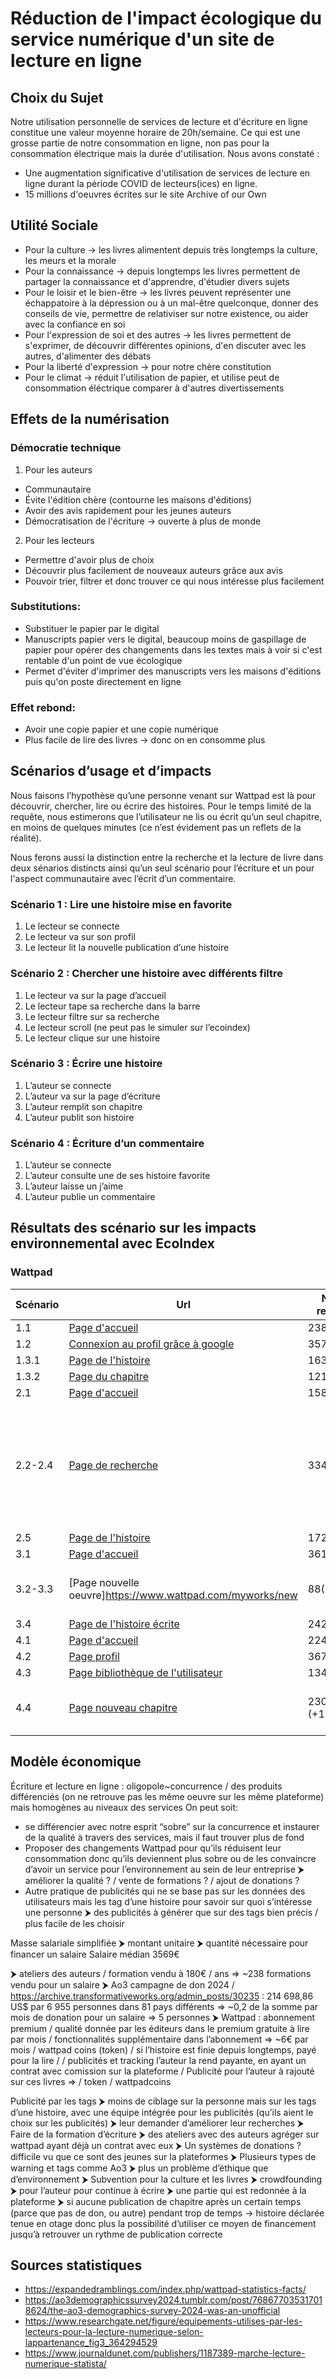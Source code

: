 # Réduction de l'impact écologique du service numérique d'un site de lecture en ligne

## Choix du Sujet
Notre utilisation personnelle de services de lecture et d'écriture en ligne constitue une valeur moyenne horaire de 20h/semaine. Ce qui est une grosse partie de notre consommation en ligne, non pas pour la consommation électrique mais la durée d'utilisation. Nous avons constaté :
- Une augmentation significative d'utilisation de services de lecture en ligne durant la période COVID de lecteurs(ices) en ligne.
- 15 millions d'oeuvres écrites sur le site Archive of our Own


## Utilité Sociale
- Pour la culture -> les livres alimentent depuis très longtemps la culture, les meurs et la morale
- Pour la connaissance -> depuis longtemps les livres permettent de partager la connaissance et d'apprendre, d'étudier divers sujets
- Pour le loisir et le bien-être -> les livres peuvent représenter une échappatoire à la dépression ou à un mal-être quelconque, donner des conseils de vie, permettre de relativiser sur notre existence, ou aider avec la confiance en soi
- Pour l'expression de soi et des autres -> les livres permettent de s'exprimer, de découvrir différentes opinions, d'en discuter avec les autres, d'alimenter des débats
- Pour la liberté d'expression -> pour notre chère constitution
- Pour le climat -> réduit l'utilisation de papier, et utilise peut de consommation éléctrique comparer à d'autres divertissements

## Effets de la numérisation
### Démocratie technique
1. Pour les auteurs
- Communautaire
- Évite l'édition chère (contourne les maisons d'éditions)
- Avoir des avis rapidement pour les jeunes auteurs
- Démocratisation de l'écriture -> ouverte à plus de monde
2. Pour les lecteurs
- Permettre d'avoir plus de choix
- Découvrir plus facilement de nouveaux auteurs grâce aux avis
- Pouvoir trier, filtrer et donc trouver ce qui nous intéresse plus facilement

### Substitutions:
- Substituer le papier par le digital
- Manuscripts papier vers le digital, beaucoup moins de gaspillage de papier pour opérer des changements dans les textes mais à voir si c'est rentable d'un point de vue écologique
- Permet d'éviter d'imprimer des manuscripts vers les maisons d'éditions puis qu'on poste directement en ligne

### Effet rebond:
- Avoir une copie papier et une copie numérique
- Plus facile de lire des livres -> donc on en consomme plus

## Scénarios d’usage et d’impacts

Nous faisons l’hypothèse qu’une personne venant sur Wattpad est là pour découvrir, chercher, lire ou écrire des histoires. Pour le temps limité de la requête, nous estimerons que l’utilisateur ne lis ou écrit qu’un seul chapitre, en moins de quelques minutes (ce n’est évidement pas un reflets de la réalité).

Nous ferons aussi la distinction entre la recherche et la lecture de livre dans deux sénarios distincts ainsi qu’un seul scénario pour l’écriture et un pour l'aspect communautaire avec l’écrit d’un commentaire.

### Scénario 1 : Lire une histoire mise en favorite
1. Le lecteur se connecte
2. Le lecteur va sur son profil
3. Le lecteur lit la nouvelle publication d’une histoire
### Scénario 2 : Chercher une histoire avec différents filtre
1. Le lecteur va sur la page d’accueil
2. Le lecteur tape sa recherche dans la barre
3. Le lecteur filtre sur sa recherche
4. Le lecteur scroll (ne peut pas le simuler sur l’ecoindex)
5. Le lecteur clique sur une histoire
### Scénario 3 : Écrire une histoire
1. L’auteur se connecte
2. L’auteur va sur la page d’écriture
3. L’auteur remplit son chapitre
4. L’auteur publit son histoire
### Scénario 4 : Écriture d’un commentaire
1. L’auteur se connecte
2. L’auteur consulte une de ses histoire favorite
3. L’auteur laisse un j’aime
4. L’auteur publie un commentaire

## Résultats des scénario sur les impacts environnemental avec EcoIndex

### Wattpad
| **Scénario** | **Url**                                                                                                                                                                                                                                                                                                                                                                                                                                     | **Nombre requÃªtes** | **Taille(kb)**   | **Taille du dom** | **GES**      | **Eau**       | **ecoIndex**           | **Note** | **Legende**                                                                                              |
|--------------|---------------------------------------------------------------------------------------------------------------------------------------------------------------------------------------------------------------------------------------------------------------------------------------------------------------------------------------------------------------------------------------------------------------------------------------------|----------------------|------------------|-------------------|--------------|---------------|------------------------|----------|----------------------------------------------------------------------------------------------------------|
| 1.1          | [Page d'accueil](https://www.wattpad.com/)                                                                                                                                                                                                                                                                                                                                                                                                  | 238                  | 7891             | 894               | 2.60         | 3.91          | 19.79                  | F        |                                                                                                          |
| 1.2          | [Connexion au profil grâce à google](https://www.wattpad.com/oauth-auth?nextUrl=%252Fhome&data=%7B%22token%22%3A%22ya29.a0AQQ_BDTMbgPDUg98NBK5AWKN9SL3gKfcf2EdMpt-L-e9kkh9ij38-b4rE3CBb3IvgUPO9lsWnimboP4QD6oj-K6h7NXgXgqqy1Fk8UNRvvBIMpuRKgN8uAb-H0FIePTtT7HDfD0-xC9xhxD79nOvaY8y56mtw9AdsvYMakMZhucNpJK7boDgI7jjjO8rndDhu0GSaNQaCgYKAQISARESFQHGX2MinO1vlYpkCJxj3ZgzF_0rAg0206%22%2C%22type%22%3A%22google%22%2C%22redirect%22%3Atrue%7D) | 357                  | 12490            | 1486              | 2.80         | 4.21          | 9.75                   | G        |                                                                                                          |
| 1.3.1        | [Page de l'histoire](https://www.wattpad.com/story/38430250)                                                                                                                                                                                                                                                                                                                                                                                | 163                  | 6892             | 781               | 2.48         | 3.72          | 25.92                  | E        |                                                                                                          |
| 1.3.2        | [Page du chapitre](https://www.wattpad.com/124398683-the-secret-of-the-wolf-t3-chapitre-1)                                                                                                                                                                                                                                                                                                                                                  | 121                  | 9669             | 1263              | 2.60         | 3.90          | 20.02                  | F        |                                                                                                          |
| 2.1          | [Page d'accueil](https://www.wattpad.com/)                                                                                                                                                                                                                                                                                                                                                                                                  | 158                  | 6735             | 905               | 2.54         | 3.81          | 23.15                  | F        |                                                                                                          |
| 2.2-2.4      | [Page de recherche](https://www.wattpad.com/getmobile)                                                                                                                                                                                                                                                                                                                                                                                      | 334(~+100*)          | 6742(~+600*)     | 2293(~+1200*)     | 2.88         | 4.32(~+0,02*) | 6.07(~-0,50*)          | G        | *utilisation des filtres, étiquettes et ""charger plus"", dépend du niveau de profondeur de la recherche |
| 2.5          | [Page de l'histoire](https://www.wattpad.com/story/401764238)                                                                                                                                                                                                                                                                                                                                                                               | 172                  | 7135             | 647               | 2.41         | 3.62          | 29.47                  | E        |                                                                                                          |
| 3.1          | [Page d'accueil](https://www.wattpad.com/)                                                                                                                                                                                                                                                                                                                                                                                                  | 361                  | 8718             | 1530              | 2.81         | 4.22          | 9.44                   | G        |                                                                                                          |
| 3.2-3.3      | [Page nouvelle oeuvre]https://www.wattpad.com/myworks/new                                                                                                                                                                                                                                                                                                                                                                                   | 88(~+150*)           | 5772(~+100*)     | 632(~+20*)        | 2.20(~+0.2*) | 3.30(~+0.2*)  | 40.16(~-8)             | D à E    | *après avoir écrit et envoyé son chapitre                                                                |
| 3.4          | [Page de l'histoire écrite](https://www.wattpad.com/1579685581-machin-chapitre-1)                                                                                                                                                                                                                                                                                                                                                           | 242                  | 11022            | 985               | 2.65         | 3.97          | 17.64                  | F        |                                                                                                          |
| 4.1          | [Page d'accueil](https://www.wattpad.com/)                                                                                                                                                                                                                                                                                                                                                                                                  | 224                  | 7809             | 858               | 2.58         | 3.87          | 20.97                  | F        |                                                                                                          |
| 4.2          | [Page profil](https://www.wattpad.com/home)                                                                                                                                                                                                                                                                                                                                                                                                 | 367                  | 12898            | 1522              | 2.81         | 4.22          | 9.48                   | G        |                                                                                                          |
| 4.3          | [Page bibliothèque de l'utilisateur](https://www.wattpad.com/library)                                                                                                                                                                                                                                                                                                                                                                       | 134                  | 6594             | 209               | 2.00         | 3.00          | 50.04                  | D        |                                                                                                          |
| 4.4          | [Page nouveau chapitre](https://www.wattpad.com/1280831852-the-scarlet-memories-bonus-fran%C3%A7ais-souvenir-de)                                                                                                                                                                                                                                                                                                                            | 230(+4*)(+1**)       | 6442(+16*)(+1**) | 899(+21*)(-1**)   | 2.59(+0,02*) | 3.89(+0,02*)  | 20.30(-0,59*)(+0,01**) | F        | *ajout d'un commentaire; ** ajout d'un vote                                                              |



## Modèle économique
Écriture et lecture en ligne : oligopole~concurrence / des produits différenciés  (on ne retrouve pas les même oeuvre sur les même plateforme) mais homogènes au niveaux des services
On peut soit:
- se différencier avec notre esprit “sobre” sur la concurrence et instaurer de la qualité à travers des services, mais il faut trouver plus de fond
- Proposer des changements Wattpad pour qu’ils réduisent leur consommation donc qu’ils deviennent plus sobre ou de les convaincre d’avoir un service pour l’environnement au sein de leur entreprise ⮞ améliorer la qualité ? / vente de formations ? / ajout de donations ?
- Autre pratique de publicités qui ne se base pas sur les données des utilisateurs mais les tag d’une histoire pour savoir sur quoi s’intéresse une personne ⮞ des publicités à générer que sur des tags bien précis / plus facile de les choisir

Masse salariale simplifiée ⮞ montant unitaire ⮞ quantité nécessaire pour financer un salaire
Salaire médian 3569€

⮞ ateliers des auteurs / formation vendu à 180€ / ans ⇒  ~238 formations vendu pour un salaire
⮞ Ao3 campagne de don 2024 / https://archive.transformativeworks.org/admin_posts/30235 : 214 698,86 US$ par 6 955 personnes dans 81 pays différents ⇒ ~0,2 de la somme par mois de donation pour un salaire ⇒ 5 personnes
⮞ Wattpad : 
	abonnement premium / qualité donnée par les éditeurs dans le premium gratuite à lire par mois / fonctionnalités supplémentaire dans l’abonnement ⇒ ~6€ par mois 
	/ wattpad coins (token)  / si l’histoire est finie depuis longtemps, payé pour la lire / 
    / publicités et tracking l’auteur la rend payante, en ayant un contrat avec comission sur la plateforme
    / Publicité pour l’auteur à rajouté sur ces livres ⇒ 
    / token / wattpadcoins

Publicité par les tags ⮞ moins de ciblage sur la personne mais sur les tags d’une histoire, avec une équipe intégrée pour les publicités (qu’ils aient le choix sur les publicités)
⮞ leur demander d’améliorer leur recherches
⮞ Faire de la formation d’écriture ⮞ des ateliers avec des auteurs agréger sur wattpad ayant déjà un contrat avec eux
⮞ Un systèmes de donations ? difficile vu que ce sont des jeunes sur la plateformes
⮞ Plusieurs types de warning et tags comme Ao3 ⮞ plus un problème d’éthique que d’environnement
⮞ Subvention pour la culture et les livres
⮞ crowdfounding ⮞ pour l’auteur pour continue à écrire ⮞ une partie qui est redonnée à la plateforme ⮞ si aucune publication de chapitre après un certain temps (parce que pas de don, ou autre) pendant trop de temps → histoire déclarée tenue en otage donc plus la possibilité d’utiliser ce moyen de financement jusqu’à retrouver un rythme de publication correcte
  
## Sources statistiques
- https://expandedramblings.com/index.php/wattpad-statistics-facts/
- https://ao3demographicssurvey2024.tumblr.com/post/768677035317018624/the-ao3-demographics-survey-2024-was-an-unofficial
- https://www.researchgate.net/figure/equipements-utilises-par-les-lecteurs-pour-la-lecture-numerique-selon-lappartenance_fig3_364294529
- https://www.journaldunet.com/publishers/1187389-marche-lecture-numerique-statista/

